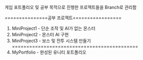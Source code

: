게임 포트폴리오 및 공부 목적으로 진행한 프로젝트들을 Branch로 관리함

===============공부 프로젝트=================
1. MiniProject1 - 단순 조작 및 AI가 없는 몬스터
2. MiniProject2 - 몬스터 AI 구현
3. MiniProject3 - 보스 및 전투 시스템 만들기
============================================
4. MyPortfolio - 완성된 유니티 포트폴리오
